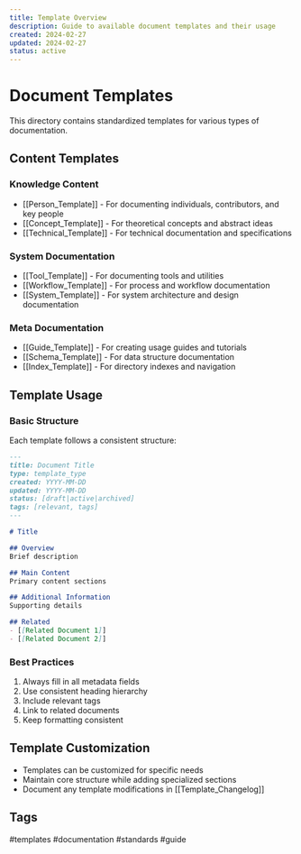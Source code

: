 ```yaml
---
title: Template Overview
description: Guide to available document templates and their usage
created: 2024-02-27
updated: 2024-02-27
status: active
---
```


# Document Templates

This directory contains standardized templates for various types of documentation.

## Content Templates

### Knowledge Content
- [[Person_Template]] - For documenting individuals, contributors, and key people
- [[Concept_Template]] - For theoretical concepts and abstract ideas
- [[Technical_Template]] - For technical documentation and specifications

### System Documentation
- [[Tool_Template]] - For documenting tools and utilities
- [[Workflow_Template]] - For process and workflow documentation
- [[System_Template]] - For system architecture and design documentation

### Meta Documentation
- [[Guide_Template]] - For creating usage guides and tutorials
- [[Schema_Template]] - For data structure documentation
- [[Index_Template]] - For directory indexes and navigation

## Template Usage

### Basic Structure
Each template follows a consistent structure:
```markdown
---
title: Document Title
type: template_type
created: YYYY-MM-DD
updated: YYYY-MM-DD
status: [draft|active|archived]
tags: [relevant, tags]
---

# Title

## Overview
Brief description

## Main Content
Primary content sections

## Additional Information
Supporting details

## Related
- [[Related Document 1]]
- [[Related Document 2]]
```

### Best Practices
1. Always fill in all metadata fields
2. Use consistent heading hierarchy
3. Include relevant tags
4. Link to related documents
5. Keep formatting consistent

## Template Customization
- Templates can be customized for specific needs
- Maintain core structure while adding specialized sections
- Document any template modifications in [[Template_Changelog]]

## Tags
#templates #documentation #standards #guide 